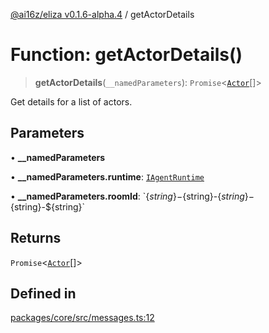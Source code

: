 [@ai16z/eliza v0.1.6-alpha.4](../index.md) / getActorDetails

# Function: getActorDetails()

> **getActorDetails**(`__namedParameters`): `Promise`\<[`Actor`](../interfaces/Actor.md)[]\>

Get details for a list of actors.

## Parameters

• **\_\_namedParameters**

• **\_\_namedParameters.runtime**: [`IAgentRuntime`](../interfaces/IAgentRuntime.md)

• **\_\_namedParameters.roomId**: \`$\{string\}-$\{string\}-$\{string\}-$\{string\}-$\{string\}\`

## Returns

`Promise`\<[`Actor`](../interfaces/Actor.md)[]\>

## Defined in

[packages/core/src/messages.ts:12](https://github.com/ai16z/eliza/blob/main/packages/core/src/messages.ts#L12)
